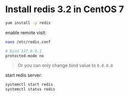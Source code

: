 # Install redis 3.2 in CentOS 7
```bash
yum install -y redis
```

enable remote visit:
```bash
nano /etc/redis.conf

# bind 127.0.0.1
protected-mode no
```
> Or you can only change bind value to `0.0.0.0`

start redis server:
```bash
systemctl start redis
systemctl status redis
```